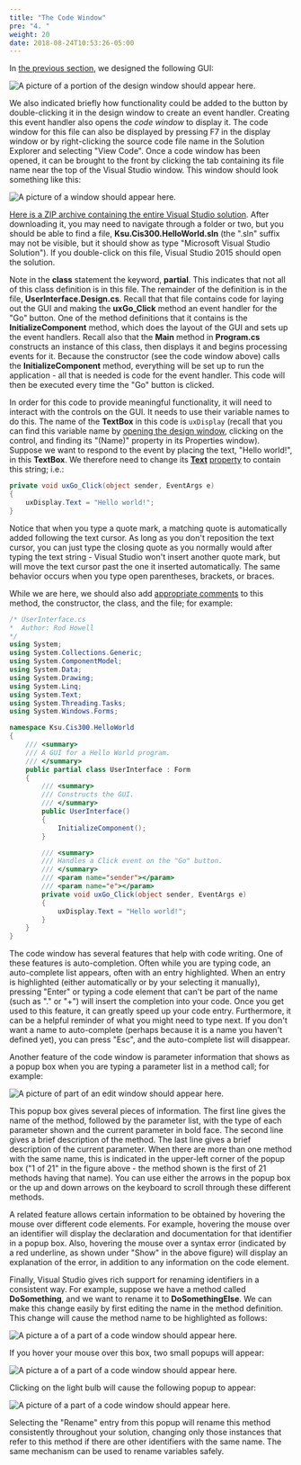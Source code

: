 ```yaml
---
title: "The Code Window"
pre: "4. "
weight: 20
date: 2018-08-24T10:53:26-05:00
---
```


In [the previous section](/~rhowell/DataStructures/redirect/design-window), we designed the following GUI:

![A picture of a portion of the design window should appear here.](hello-button.jpg)

We also indicated briefly how functionality could be added to the button by double-clicking it in the design window to create an event handler. Creating this event handler also opens the *code window* to display it. The code window for this file can also be displayed by pressing F7 in the display window or by right-clicking the source code file name in the Solution Explorer and selecting "View Code". Once a code window has been opened, it can be brought to the front by clicking the tab containing its file name near the top of the Visual Studio window. This window should look something like this:

![A picture of a window should appear here.](code-window.jpg)

[Here is a ZIP archive containing the entire Visual Studio solution](Ksu.Cis300.HelloWorld.zip). After downloading it, you may need to navigate through a folder or two, but you should be able to find a file, **Ksu.Cis300.HelloWorld.sln** (the ".sln" suffix may not be visible, but it should show as type "Microsoft Visual Studio Solution"). If you double-click on this file, Visual Studio 2015 should open the solution.

Note in the **class** statement the keyword, **partial**. This indicates that not all of this class definition is in this file. The remainder of the definition is in the file, **UserInterface.Design.cs**. Recall that that file contains code for laying out the GUI and making the **uxGo\_Click** method an event handler for the "Go" button. One of the method definitions that it contains is the **InitializeComponent** method, which does the layout of the GUI and sets up the event handlers. Recall also that the **Main** method in **Program.cs** constructs an instance of this class, then displays it and begins processing events for it. Because the constructor (see the code window above) calls the **InitializeComponent** method, everything will be set up to run the application - all that is needed is code for the event handler. This code will then be executed every time the "Go" button is clicked.

In order for this code to provide meaningful functionality, it will need to interact with the controls on the GUI. It needs to use their variable names to do this. The name of the **TextBox** in this code is `uxDisplay` (recall that you can find this variable name by [opening the design window](/~rhowell/DataStructures/redirect/design-window), clicking on the control, and finding its "(Name)" property in its Properties window). Suppose we want to respond to the event by placing the text, "Hello world\!", in this **TextBox**. We therefore need to change its [**Text**](http://msdn.microsoft.com/en-us/library/a19tt6sk\(v=vs.110\).aspx) [property](/~rhowell/DataStructures/redirect/properties) to contain this string; i.e.:


```C#
private void uxGo_Click(object sender, EventArgs e)
{
    uxDisplay.Text = "Hello world!";
}
```

Notice that when you type a quote mark, a matching quote is automatically added following the text cursor. As long as you don't reposition the text cursor, you can just type the closing quote as you normally would after typing the text string - Visual Studio won't insert another quote mark, but will move the text cursor past the one it inserted automatically. The same behavior occurs when you type open parentheses, brackets, or braces.

While we are here, we should also add [appropriate comments](/~rhowell/DataStructures/redirect/comments) to this method, the constructor, the class, and the file; for example:

```C#
/* UserInterface.cs
*  Author: Rod Howell
*/
using System;
using System.Collections.Generic;
using System.ComponentModel;
using System.Data;
using System.Drawing;
using System.Linq;
using System.Text;
using System.Threading.Tasks;
using System.Windows.Forms;

namespace Ksu.Cis300.HelloWorld
{
    /// <summary>
    /// A GUI for a Hello World program.
    /// </summary>
    public partial class UserInterface : Form
    {
        /// <summary>
        /// Constructs the GUI.
        /// </summary>
        public UserInterface()
        {
            InitializeComponent();
        }

        /// <summary>
        /// Handles a Click event on the "Go" button.
        /// </summary>
        /// <param name="sender"></param>
        /// <param name="e"></param>
        private void uxGo_Click(object sender, EventArgs e)
        {
            uxDisplay.Text = "Hello world!";
        }
    }
}
```

The code window has several features that help with code writing. One of these features is auto-completion. Often while you are typing code, an auto-complete list appears, often with an entry highlighted. When an entry is highlighted (either automatically or by your selecting it manually), pressing "Enter" or typing a code element that can't be part of the name (such as "." or "+") will insert the completion into your code. Once you get used to this feature, it can greatly speed up your code entry. Furthermore, it can be a helpful reminder of what you might need to type next. If you don't want a name to auto-complete (perhaps because it is a name you haven't defined yet), you can press "Esc", and the auto-complete list will disappear.

Another feature of the code window is parameter information that shows as a popup box when you are typing a parameter list in a method call; for example:

![A picture of part of an edit window should appear here.](parameter-info.jpg)

This popup box gives several pieces of information. The first line gives the name of the method, followed by the parameter list, with the type of each parameter shown and the current parameter in bold face. The second line gives a brief description of the method. The last line gives a brief description of the current parameter. When there are more than one method with the same name, this is indicated in the upper-left corner of the popup box ("1 of 21" in the figure above - the method shown is the first of 21 methods having that name). You can use either the arrows in the popup box or the up and down arrows on the keyboard to scroll through these different methods.

A related feature allows certain information to be obtained by hovering the mouse over different code elements. For example, hovering the mouse over an identifier will display the declaration and documentation for that identifier in a popup box. Also, hovering the mouse over a syntax error (indicated by a red underline, as shown under "Show" in the above figure) will display an explanation of the error, in addition to any information on the code element.

Finally, Visual Studio gives rich support for renaming identifiers in a consistent way. For example, suppose we have a method called **DoSomething**, and we want to rename it to **DoSomethingElse**. We can make this change easily by first editing the name in the method definition. This change will cause the method name to be highlighted as follows:

![A picture a of a part of a code window should appear here.](rename-box.jpg)

If you hover your mouse over this box, two small popups will appear:

![A picture a of a part of a code window should appear here.](rename-popup.jpg)

Clicking on the light bulb will cause the following popup to appear:

![A picture of a part of a code window should appear here.](rename-popup-menu.jpg)

Selecting the "Rename" entry from this popup will rename this method consistently throughout your solution, changing only those instances that refer to this method if there are other identifiers with the same name. The same mechanism can be used to rename variables safely.
